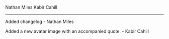 Nathan Miles
Kabir Cahill

**************************

Added changelog - Nathan Miles

Added a new avatar image with an accompanied quote. - Kabir Cahill